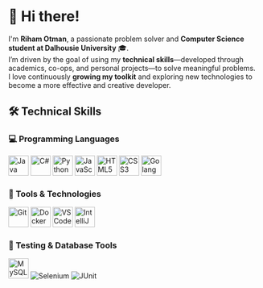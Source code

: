 # 👋 Hi there!

I'm **Riham Otman**, a passionate problem solver and **Computer Science student at Dalhousie University** 🎓.  
I’m driven by the goal of using my **technical skills**—developed through academics, co-ops, and personal projects—to solve meaningful problems.  
I love continuously **growing my toolkit** and exploring new technologies to become a more effective and creative developer.


## 🛠️ Technical Skills

### 💻 Programming Languages  
<p>
  <img src="https://cdn.jsdelivr.net/gh/devicons/devicon/icons/java/java-original.svg" width="40" alt="Java"/>
  <img src="https://cdn.jsdelivr.net/gh/devicons/devicon/icons/csharp/csharp-original.svg" width="40" alt="C#"/>
  <img src="https://cdn.jsdelivr.net/gh/devicons/devicon/icons/python/python-original.svg" width="40" alt="Python"/>
  <img src="https://cdn.jsdelivr.net/gh/devicons/devicon/icons/javascript/javascript-original.svg" width="40" alt="JavaScript"/>
  <img src="https://cdn.jsdelivr.net/gh/devicons/devicon/icons/html5/html5-original.svg" width="40" alt="HTML5"/>
  <img src="https://cdn.jsdelivr.net/gh/devicons/devicon/icons/css3/css3-original.svg" width="40" alt="CSS3"/>
  <img src="https://cdn.jsdelivr.net/gh/devicons/devicon/icons/go/go-original.svg" width="40" alt="Golang"/>
</p>

### 🧰 Tools & Technologies  
<p>
  <img src="https://cdn.jsdelivr.net/gh/devicons/devicon/icons/git/git-original.svg" width="40" alt="Git"/>
  <img src="https://cdn.jsdelivr.net/gh/devicons/devicon/icons/docker/docker-original.svg" width="40" alt="Docker"/>
  <img src="https://cdn.jsdelivr.net/gh/devicons/devicon/icons/vscode/vscode-original.svg" width="40" alt="VS Code"/>
  <img src="https://cdn.jsdelivr.net/gh/devicons/devicon/icons/intellij/intellij-original.svg" width="40" alt="IntelliJ"/>
</p>

### 🧪 Testing & Database Tools  
<p>
  <img src="https://cdn.jsdelivr.net/gh/devicons/devicon/icons/mysql/mysql-original.svg" width="40" alt="MySQL"/>
  <img src="https://img.shields.io/badge/Selenium-43B02A?style=flat&logo=selenium&logoColor=white" alt="Selenium"/>
  <img src="https://img.shields.io/badge/JUnit-25A162?style=flat&logo=junit5&logoColor=white" alt="JUnit"/>
</p>
